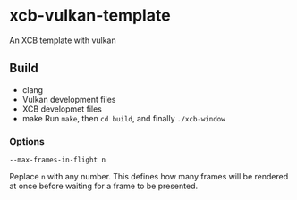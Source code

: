 # xcb-vulkan-template
An XCB template with vulkan
## Build
 * clang
 * Vulkan development files
 * XCB developmet files
 * make
Run `make`, then `cd build`, and finally `./xcb-window`
### Options 
`--max-frames-in-flight n`

Replace `n` with any number. This defines how many frames will be rendered at once before waiting for a frame to be presented.
